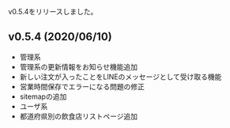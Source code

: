 v0.5.4をリリースしました。

## v0.5.4 (2020/06/10)
  - 管理系
   - 管理系の更新情報をお知らせ機能追加
   - 新しい注文が入ったことをLINEのメッセージとして受け取る機能
   - 営業時間保存でエラーになる問題の修正
   - sitemapの追加
  - ユーザ系
   - 都道府県別の飲食店リストページ追加

   
